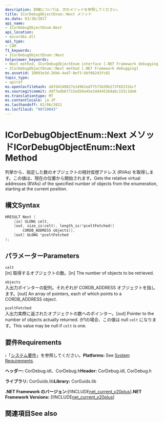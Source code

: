 ```yaml
---
description: 詳細については、次のメソッドを参照してください。
title: ICorDebugObjectEnum::Next メソッド
ms.date: 03/30/2017
api_name:
- ICorDebugObjectEnum.Next
api_location:
- mscordbi.dll
api_type:
- COM
f1_keywords:
- ICorDebugObjectEnum::Next
helpviewer_keywords:
- Next method, ICorDebugObjectEnum interface [.NET Framework debugging]
- ICorDebugObjectEnum::Next method [.NET Framework debugging]
ms.assetid: 10093e3d-26b6-4ad7-8ef3-bbf66243fc02
topic_type:
- apiref
ms.openlocfilehash: dd7d4240827e14962edf7573b59b273f65231bcf
ms.sourcegitcommit: ddf7edb67715a5b9a45e3dd44536dabc153c1de0
ms.translationtype: MT
ms.contentlocale: ja-JP
ms.lasthandoff: 02/06/2021
ms.locfileid: "99729043"
---
```

# <a name="icordebugobjectenumnext-method"></a><span data-ttu-id="1c2c8-103">ICorDebugObjectEnum::Next メソッド</span><span class="sxs-lookup"><span data-stu-id="1c2c8-103">ICorDebugObjectEnum::Next Method</span></span>

<span data-ttu-id="1c2c8-104">列挙から、指定した数のオブジェクトの相対仮想アドレス (RVAs) を取得します。この値は、現在の位置から開始されます。</span><span class="sxs-lookup"><span data-stu-id="1c2c8-104">Gets the relative virtual addresses (RVAs) of the specified number of objects from the enumeration, starting at the current position.</span></span>  
  
## <a name="syntax"></a><span data-ttu-id="1c2c8-105">構文</span><span class="sxs-lookup"><span data-stu-id="1c2c8-105">Syntax</span></span>  
  
```cpp  
HRESULT Next (  
    [in] ULONG celt,  
    [out, size_is(celt), length_is(*pceltFetched)]
        CORDB_ADDRESS objects[],  
    [out] ULONG *pceltFetched  
);  
```  
  
## <a name="parameters"></a><span data-ttu-id="1c2c8-106">パラメーター</span><span class="sxs-lookup"><span data-stu-id="1c2c8-106">Parameters</span></span>  

 `celt`  
 <span data-ttu-id="1c2c8-107">[in] 取得するオブジェクトの数。</span><span class="sxs-lookup"><span data-stu-id="1c2c8-107">[in] The number of objects to be retrieved.</span></span>  
  
 `objects`  
 <span data-ttu-id="1c2c8-108">入出力ポインターの配列。それぞれが CORDB_ADDRESS オブジェクトを指します。</span><span class="sxs-lookup"><span data-stu-id="1c2c8-108">[out] An array of pointers, each of which points to a CORDB_ADDRESS object.</span></span>  
  
 `pceltFetched`  
 <span data-ttu-id="1c2c8-109">入出力実際に返されたオブジェクトの数へのポインター。</span><span class="sxs-lookup"><span data-stu-id="1c2c8-109">[out] Pointer to the number of objects actually returned.</span></span> <span data-ttu-id="1c2c8-110">が1の場合、この値は null `celt` になります。</span><span class="sxs-lookup"><span data-stu-id="1c2c8-110">This value may be null if `celt` is one.</span></span>  
  
## <a name="requirements"></a><span data-ttu-id="1c2c8-111">要件</span><span class="sxs-lookup"><span data-stu-id="1c2c8-111">Requirements</span></span>  

 <span data-ttu-id="1c2c8-112">**:**「[システム要件](../../get-started/system-requirements.md)」を参照してください。</span><span class="sxs-lookup"><span data-stu-id="1c2c8-112">**Platforms:** See [System Requirements](../../get-started/system-requirements.md).</span></span>  
  
 <span data-ttu-id="1c2c8-113">**ヘッダー:** CorDebug.idl、CorDebug.h</span><span class="sxs-lookup"><span data-stu-id="1c2c8-113">**Header:** CorDebug.idl, CorDebug.h</span></span>  
  
 <span data-ttu-id="1c2c8-114">**ライブラリ:** CorGuids.lib</span><span class="sxs-lookup"><span data-stu-id="1c2c8-114">**Library:** CorGuids.lib</span></span>  
  
 <span data-ttu-id="1c2c8-115">**.NET Framework のバージョン:**[!INCLUDE[net_current_v20plus](../../../../includes/net-current-v20plus-md.md)]</span><span class="sxs-lookup"><span data-stu-id="1c2c8-115">**.NET Framework Versions:** [!INCLUDE[net_current_v20plus](../../../../includes/net-current-v20plus-md.md)]</span></span>  
  
## <a name="see-also"></a><span data-ttu-id="1c2c8-116">関連項目</span><span class="sxs-lookup"><span data-stu-id="1c2c8-116">See also</span></span>
